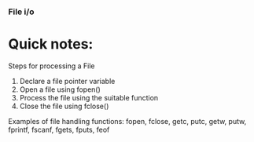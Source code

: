 ### File i/o
# Quick notes:

Steps for processing a File
1. Declare a file pointer variable
2. Open a file using fopen()
3. Process the file using the suitable function
4. Close the file using fclose()

Examples of file handling functions:
fopen, fclose, getc, putc, getw, putw, fprintf, fscanf, fgets, fputs, feof
